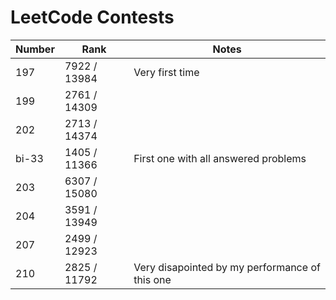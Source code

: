 #  LeetCode Contests
|Number|Rank|Notes|
|-|-|-|
|197|7922 / 13984|Very first time|
|199|2761 / 14309||
|202|2713 / 14374||
|bi-33|1405 / 11366|First one with all answered problems|
|203|6307 / 15080||
|204|3591 / 13949||
|207|2499 / 12923||
|210|2825 / 11792|Very disapointed by my performance of this one|
